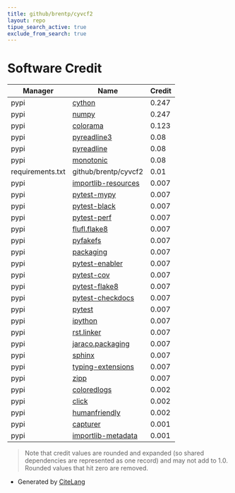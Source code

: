 ```yaml
---
title: github/brentp/cyvcf2
layout: repo
tipue_search_active: true
exclude_from_search: true
---
```

# Software Credit

|Manager|Name|Credit|
|-------|----|------|
|pypi|[cython](http://cython.org/)|0.247|
|pypi|[numpy](https://www.numpy.org)|0.247|
|pypi|[colorama](https://github.com/tartley/colorama)|0.123|
|pypi|[pyreadline3](https://pypi.python.org/pypi/pyreadline3/)|0.08|
|pypi|[pyreadline](http://ipython.org/pyreadline.html)|0.08|
|pypi|[monotonic](https://github.com/atdt/monotonic)|0.08|
|requirements.txt|github/brentp/cyvcf2|0.01|
|pypi|[importlib-resources](https://github.com/python/importlib_resources)|0.007|
|pypi|[pytest-mypy](https://pypi.org/project/pytest-mypy)|0.007|
|pypi|[pytest-black](https://pypi.org/project/pytest-black)|0.007|
|pypi|[pytest-perf](https://pypi.org/project/pytest-perf)|0.007|
|pypi|[flufl.flake8](https://pypi.org/project/flufl.flake8)|0.007|
|pypi|[pyfakefs](https://pypi.org/project/pyfakefs)|0.007|
|pypi|[packaging](https://pypi.org/project/packaging)|0.007|
|pypi|[pytest-enabler](https://pypi.org/project/pytest-enabler)|0.007|
|pypi|[pytest-cov](https://pypi.org/project/pytest-cov)|0.007|
|pypi|[pytest-flake8](https://pypi.org/project/pytest-flake8)|0.007|
|pypi|[pytest-checkdocs](https://pypi.org/project/pytest-checkdocs)|0.007|
|pypi|[pytest](https://pypi.org/project/pytest)|0.007|
|pypi|[ipython](https://pypi.org/project/ipython)|0.007|
|pypi|[rst.linker](https://pypi.org/project/rst.linker)|0.007|
|pypi|[jaraco.packaging](https://pypi.org/project/jaraco.packaging)|0.007|
|pypi|[sphinx](https://pypi.org/project/sphinx)|0.007|
|pypi|[typing-extensions](https://pypi.org/project/typing-extensions)|0.007|
|pypi|[zipp](https://pypi.org/project/zipp)|0.007|
|pypi|[coloredlogs](https://coloredlogs.readthedocs.io)|0.002|
|pypi|[click](https://palletsprojects.com/p/click/)|0.002|
|pypi|[humanfriendly](https://humanfriendly.readthedocs.io)|0.002|
|pypi|[capturer](https://capturer.readthedocs.io)|0.001|
|pypi|[importlib-metadata](https://github.com/python/importlib_metadata)|0.001|


> Note that credit values are rounded and expanded (so shared dependencies are represented as one record) and may not add to 1.0. Rounded values that hit zero are removed.


- Generated by [CiteLang](https://github.com/vsoch/citelang)
